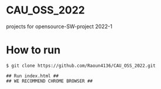 # CAU_OSS_2022

projects for opensource-SW-project 2022-1

# How to run

```
$ git clone https://github.com/Raoun4136/CAU_OSS_2022.git

## Run index.html ##
## WE RECOMMEND CHROME BROWSER ##
```

